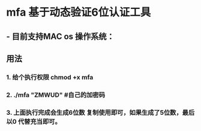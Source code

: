 # mfa 基于动态验证6位认证工具


## - 目前支持MAC os 操作系统：

##  用法 
### 1.  给个执行权限  chmod +x mfa 
### 2. ./mfa    "ZMWUD"    #自己的加密码

### 3. 上面执行完成会生成6位数 复制使用即可，如果生成了5位数，最后以0 代替充当即可。
